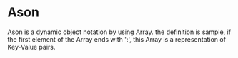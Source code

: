 # Ason

Ason is a dynamic object notation by using Array. the definition is sample, if the first element of the Array ends with ':', this Array is a representation of Key-Value pairs.
